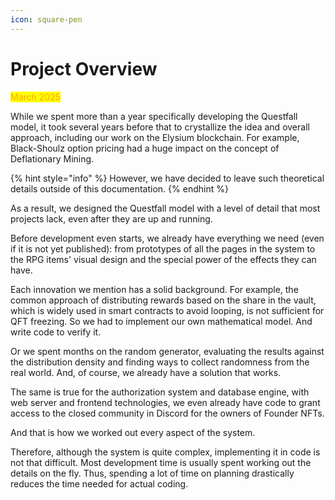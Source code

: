 ```yaml
---
icon: square-pen
---
```


# Project Overview

<mark style="color:orange;">March 2025</mark>

While we spent more than a year specifically developing the Questfall model, it took several years before that to crystallize the idea and overall approach, including our work on the Elysium blockchain. For example, Black-Shoulz option pricing had a huge impact on the concept of Deflationary Mining.

{% hint style="info" %}
However, we have decided to leave such theoretical details outside of this documentation.
{% endhint %}

As a result, we designed the Questfall model with a level of detail that most projects lack, even after they are up and running.

Before development even starts, we already have everything we need (even if it is not yet published): from prototypes of all the pages in the system to the RPG items' visual design and the special power of the effects they can have.

Each innovation we mention has a solid background. For example, the common approach of distributing rewards based on the share in the vault, which is widely used in smart contracts to avoid looping, is not sufficient for QFT freezing. So we had to implement our own mathematical model. And write code to verify it.

Or we spent months on the random generator, evaluating the results against the distribution density and finding ways to collect randomness from the real world. And, of course, we already have a solution that works.

The same is true for the authorization system and database engine, with web server and frontend technologies, we even already have code to grant access to the closed community in Discord for the owners of Founder NFTs.

And that is how we worked out every aspect of the system.

Therefore, although the system is quite complex, implementing it in code is not that difficult. Most development time is usually spent working out the details on the fly. Thus, spending a lot of time on planning drastically reduces the time needed for actual coding.
